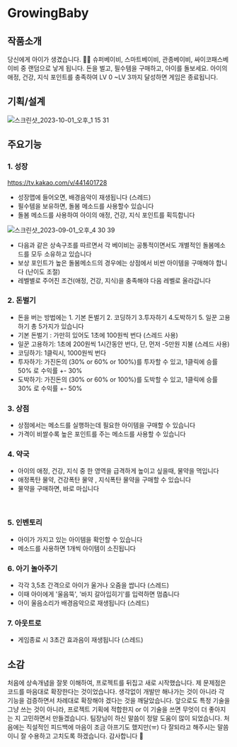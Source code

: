 # GrowingBaby

## 작품소개
당신에게 아이가 생겼습니다. 👶🏻
슈퍼베이비, 스마트베이비, 관종베이비, 싸이코패스베이비 중 랜덤으로 낳게 됩니다.
돈을 벌고, 필수템을 구매하고, 아이를 돌보세요.
아이의 애정, 건강, 지식 포인트를 충족하여 LV 0 ~LV 3까지 달성하면 게임은 종료됩니다.

## 기획/설계
![스크린샷_2023-10-01_오후_1 15 31](https://github.com/jieun9999/GrowingBaby/assets/112951633/f1822a0b-26a8-4274-ba58-fa2b86ee5452)


## 주요기능  

### 1. 성장

https://tv.kakao.com/v/441401728

- 성장맵에 들어오면, 배경음악이 재생됩니다 (스레드)
- 필수템을 보유하면, 돌봄 메소드를 사용할수 있습니다
- 돌봄 메소드를 사용하여 아이의  애정, 건강, 지식 포인트를 획득합니다

![스크린샷_2023-09-01_오후_4 30 39](https://github.com/jieun9999/GrowingBaby/assets/112951633/eb648444-2d16-4937-b77f-0ec2d7d539ac)

- 다음과 같은 상속구조를 따르면서 각 베이비는 공통적이면서도 개별적인 돌봄메소드를 모두 소유하고 있습니다
- 보상 포인트가 높은 돌봄메소드의 경우에는 상점에서 비싼 아이템을 구매해야 합니다 (난이도 조절)
- 레벨별로 주어진 조건(애정, 건강, 지식)을 충족해야 다음 레벨로 올라갑니다

### 2. 돈벌기

- 돈을 버는 방법에는 1. 기본 돈벌기 2. 코딩하기 3.투자하기 4.도박하기 5. 일꾼 고용하기 총 5가지가 있습니다
- 기본 돈벌기 : 가만히 있어도 1초에 100원씩 번다 (스레드 사용)
- 일꾼 고용하기: 1초에 200원씩 1시간동안 번다, 단, 먼저 -5만원 지불 (스레드 사용)
- 코딩하기: 1클릭시, 1000원씩 번다
- 투자하기: 가진돈의 (30% or 60% or 100%)를 투자할 수 있고, 1클릭에 승률 50% 로 수익률 +- 30%
- 도박하기: 가진돈의 (30% or 60% or 100%)를 도박할 수 있고, 1클릭에 승률 30% 로 수익률 +- 50%

### 3. 상점

- 상점에서는 메소드를 실행하는데 필요한 아이템을 구매할 수 있습니다
- 가격이 비쌀수록 높은 포인트를 주는 메소드를 사용할 수 있습니다

  
### 4. 약국

- 아이의 애정, 건강, 지식 중 한 영역을 급격하게 높이고 싶을때, 물약을 먹입니다
- 애정폭탄 물약, 건강폭탄 물약 , 지식폭탄 물약을 구매할 수 있습니다
- 물약을 구매하면, 바로 마십니다

​
### 5. 인벤토리

- 아이가 가지고 있는 아이템을 확인할 수 있습니다
- 메소드를 사용하면 1개씩 아이템이 소진됩니다


### 6. 아기 놀아주기

- 각각 3,5초 간격으로 아이가 울거나 오줌을 쌉니다 (스레드)
- 이때 아이에게 '울음뚝', '바지 갈아입히기'를 입력하면 멈춥니다
- 아이 울음소리가 배경음악으로 재생됩니다 (스레드)


### ​7. 아웃트로
- 게임종료 시 3초간 효과음이 재생됩니다 (스레드)


## 소감

처음에 상속개념을 잘못 이해하여, 프로젝트를 뒤집고 새로 시작했습니다.
제 문제점은 코드를 마음대로 확장한다는 것이었습니다. 생각없이 개발만 해나가는 것이 아니라 각 기능을 검증하면서 차례대로 확장해야 겠다는 것을 깨달았습니다. 
앞으로도 특정 기술을 그냥 쓰는 것이 아니라, 프로젝트 기획에 적합한지 or 이 기술을 쓰면 무엇이 더 좋아지는 지 고민하면서 만들겠습니다.
팀장님이 하신 말씀이 정말 도움이 많이 되었습니다. 처음에는 직설적인 피드백에 마음이 조금 아프기도 했지만(ㅠ) 다 잘되라고 해주시는 말씀이니 잘 수용하고 고치도록 하겠습니다.
 감사합니다 🥳

